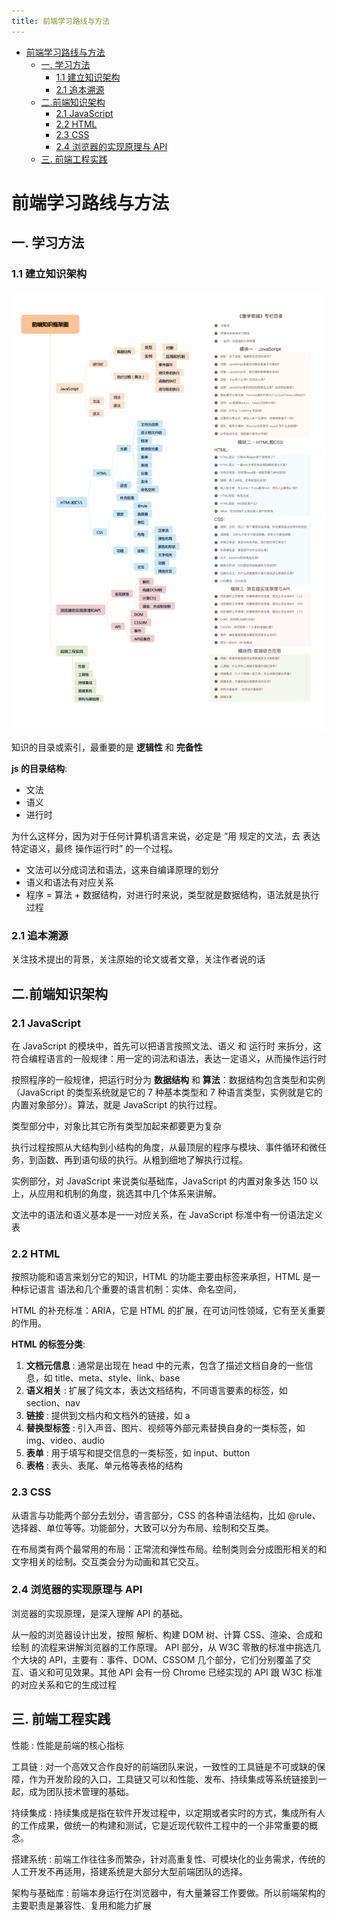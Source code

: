 ```yaml
---
title: 前端学习路线与方法
---
```


<!-- @import "[TOC]" {cmd="toc" depthFrom=1 depthTo=6 orderedList=false} -->

<!-- code_chunk_output -->

- [前端学习路线与方法](#前端学习路线与方法)
  - [一. 学习方法](#一-学习方法)
    - [1.1 建立知识架构](#11-建立知识架构)
    - [2.1 追本溯源](#21-追本溯源)
  - [二.前端知识架构](#二前端知识架构)
    - [2.1 JavaScript](#21-javascript)
    - [2.2 HTML](#22-html)
    - [2.3 CSS](#23-css)
    - [2.4 浏览器的实现原理与 API](#24-浏览器的实现原理与-api)
  - [三. 前端工程实践](#三-前端工程实践)

<!-- /code_chunk_output -->

# 前端学习路线与方法

## 一. 学习方法

### 1.1 建立知识架构

![前端知识结构](./前端知识结构.jpg)

知识的目录或索引，最重要的是 **逻辑性** 和 **完备性**

**js 的目录结构**:

- 文法
- 语义
- 进行时

为什么这样分，因为对于任何计算机语言来说，必定是 “用 规定的文法，去 表达特定语义，最终 操作运行时” 的一个过程。

- 文法可以分成词法和语法，这来自编译原理的划分
- 语义和语法有对应关系
- 程序 = 算法 + 数据结构，对进行时来说，类型就是数据结构，语法就是执行过程

### 2.1 追本溯源

关注技术提出的背景，关注原始的论文或者文章，关注作者说的话

## 二.前端知识架构

### 2.1 JavaScript

在 JavaScript 的模块中，首先可以把语言按照文法、语义 和 运行时 来拆分，这符合编程语言的一般规律：用一定的词法和语法，表达一定语义，从而操作运行时

按照程序的一般规律，把运行时分为 **数据结构** 和 **算法**：数据结构包含类型和实例（JavaScript 的类型系统就是它的 7 种基本类型和 7 种语言类型，实例就是它的内置对象部分）。算法，就是 JavaScript 的执行过程。

类型部分中，对象比其它所有类型加起来都要更为复杂

执行过程按照从大结构到小结构的角度，从最顶层的程序与模块、事件循环和微任务，到函数、再到语句级的执行。从粗到细地了解执行过程。

实例部分，对 JavaScript 来说类似基础库，JavaScript 的内置对象多达 150 以上，从应用和机制的角度，挑选其中几个体系来讲解。

文法中的语法和语义基本是一一对应关系，在 JavaScript 标准中有一份语法定义表

### 2.2 HTML

按照功能和语言来划分它的知识，HTML 的功能主要由标签来承担，HTML 是一种标记语言 语法和几个重要的语言机制：实体、命名空间，

HTML 的补充标准：ARIA，它是 HTML 的扩展，在可访问性领域，它有至关重要的作用。

**HTML 的标签分类**:

1. **文档元信息** : 通常是出现在 head 中的元素，包含了描述文档自身的一些信息，如 title、meta、style、link、base
2. **语义相关** : 扩展了纯文本，表达文档结构，不同语言要素的标签，如 section、nav
3. **链接** : 提供到文档内和文档外的链接，如 a
4. **替换型标签** : 引入声音、图片、视频等外部元素替换自身的一类标签，如 img、video、audio
5. **表单** : 用于填写和提交信息的一类标签，如 input、button
6. **表格** : 表头、表尾、单元格等表格的结构

### 2.3 CSS

从语言与功能两个部分去划分，语言部分，CSS 的各种语法结构，比如 @rule、选择器、单位等等。功能部分，大致可以分为布局、绘制和交互类。

在布局类有两个最常用的布局：正常流和弹性布局。绘制类则会分成图形相关的和文字相关的绘制。交互类会分为动画和其它交互。

### 2.4 浏览器的实现原理与 API

浏览器的实现原理，是深入理解 API 的基础。

从一般的浏览器设计出发，按照 解析、构建 DOM 树、计算 CSS、渲染、合成和绘制 的流程来讲解浏览器的工作原理。
API 部分，从 W3C 零散的标准中挑选几个大块的 API，主要有：事件、DOM、CSSOM 几个部分，它们分别覆盖了交互、语义和可见效果。其他 API 会有一份 Chrome 已经实现的 API 跟 W3C 标准的对应关系和它的生成过程

## 三. 前端工程实践

性能
: 性能是前端的核心指标

工具链
: 对一个高效又合作良好的前端团队来说，一致性的工具链是不可或缺的保障，作为开发阶段的入口，工具链又可以和性能、发布、持续集成等系统链接到一起，成为团队技术管理的基础。

持续集成
: 持续集成是指在软件开发过程中，以定期或者实时的方式，集成所有人的工作成果，做统一的构建和测试，它是近现代软件工程中的一个非常重要的概念。

搭建系统
: 前端工作往往多而繁杂，针对高重复性、可模块化的业务需求，传统的人工开发不再适用，搭建系统是大部分大型前端团队的选择。

架构与基础库
: 前端本身运行在浏览器中，有大量兼容工作要做。所以前端架构的主要职责是兼容性、复用和能力扩展
